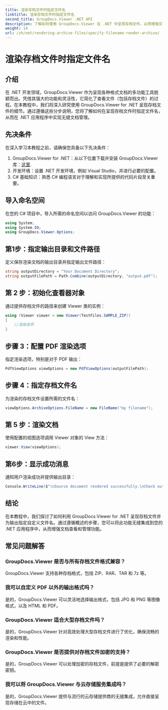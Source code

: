 ```yaml
---
title: 渲染存档文件时指定文件名
linktitle: 渲染存档文件时指定文件名
second_title: GroupDocs.Viewer .NET API
description: 了解如何使用 GroupDocs.Viewer 在 .NET 中呈现存档文件，从而增强文档管理功能。
weight: 14
url: /zh/net/rendering-archive-files/specify-filename-render-archive/
---
```


# 渲染存档文件时指定文件名

## 介绍
在 .NET 开发领域，GroupDocs.Viewer 作为呈现各种格式文档的多功能工具脱颖而出。凭借其强大的功能和灵活性，它简化了查看文件（包括存档文件）的过程。在本教程中，我们将深入研究使用 GroupDocs.Viewer for .NET 呈现存档文件的细节。通过遵循这些分步说明，您将了解如何在呈现存档文件时指定文件名，从而在 .NET 应用程序中实现无缝文档管理。
## 先决条件
在深入学习本教程之前，请确保您具备以下先决条件：
1.  GroupDocs.Viewer for .NET：从以下位置下载并安装 GroupDocs.Viewer 库：[这里](https://releases.groupdocs.com/viewer/net/).
2. 开发环境：设置 .NET 开发环境，例如 Visual Studio，并进行必要的配置。
3. C# 基础知识：熟悉 C# 编程语言对于理解和实现所提供的代码片段至关重要。

## 导入命名空间
在您的 C# 项目中，导入所需的命名空间以访问 GroupDocs.Viewer 的功能：
```csharp
using System;
using System.IO;
using GroupDocs.Viewer.Options;
```
## 第1步：指定输出目录和文件路径
定义保存渲染文档的输出目录并指定输出文件路径：
```csharp
string outputDirectory = "Your Document Directory";
string outputFilePath = Path.Combine(outputDirectory, "output.pdf");
```
## 第 2 步：初始化查看器对象
通过提供存档文件的路径来创建 Viewer 类的实例：
```csharp
using (Viewer viewer = new Viewer(TestFiles.SAMPLE_ZIP))
{
    //渲染选项
}
```
## 步骤 3：配置 PDF 渲染选项
指定渲染选项，特别是对于 PDF 输出：
```csharp
PdfViewOptions viewOptions = new PdfViewOptions(outputFilePath);
```
## 步骤 4：指定存档文件名
为渲染的存档文件设置所需的文件名：
```csharp
viewOptions.ArchiveOptions.FileName = new FileName("my filename");
```
## 第 5 步：渲染文档
使用配置的视图选项调用 Viewer 对象的 View 方法：
```csharp
viewer.View(viewOptions);
```
## 第6步：显示成功消息
通知用户渲染成功并提供输出目录：
```csharp
Console.WriteLine($"\nSource document rendered successfully.\nCheck output in {outputDirectory}.");
```

## 结论
在本教程中，我们探讨了如何利用 GroupDocs.Viewer for .NET 呈现存档文件并为输出指定自定义文件名。通过遵循概述的步骤，您可以将此功能无缝集成到您的 .NET 应用程序中，从而增强文档查看和管理功能。
## 常见问题解答
### GroupDocs.Viewer 是否与所有存档文件格式兼容？
GroupDocs.Viewer 支持各种存档格式，包括 ZIP、RAR、TAR 和 7z 等。
### 我可以自定义 PDF 以外的输出格式吗？
是的，GroupDocs.Viewer 可以灵活地选择输出格式，包括 JPG 和 PNG 等图像格式，以及 HTML 和 PDF。
### GroupDocs.Viewer 适合大型存档文件吗？
是的，GroupDocs.Viewer 针对高效处理大型存档文件进行了优化，确保流畅的渲染和性能。
### GroupDocs.Viewer 是否提供对存档文件加密的支持？
是的，GroupDocs.Viewer 可以处理加密的存档文件，前提是提供了必要的解密密钥。
### 我可以将 GroupDocs.Viewer 与云存储服务集成吗？
是的，GroupDocs.Viewer 提供与流行的云存储提供商的无缝集成，允许直接呈现存储在云中的文件。